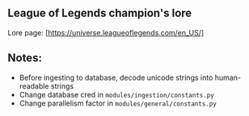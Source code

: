 ﻿## League of Legends champion's lore

Lore page: [https://universe.leagueoflegends.com/en_US/]

Notes:
--
- Before ingesting to database, decode unicode strings into human-readable strings
- Change database cred in `modules/ingestion/constants.py`
- Change parallelism factor in `modules/general/constants.py`